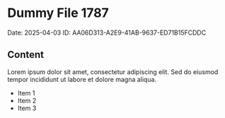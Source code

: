 # Dummy File 1787

Date: 2025-04-03
ID: AA06D313-A2E9-41AB-9637-ED71B15FCDDC

## Content

Lorem ipsum dolor sit amet, consectetur adipiscing elit.
Sed do eiusmod tempor incididunt ut labore et dolore magna aliqua.

* Item 1
* Item 2
* Item 3

